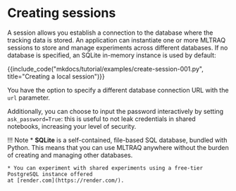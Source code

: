 # Creating sessions

A session allows you establish a connection to the database where the tracking data is stored.
An application can instantiate one or more MLTRAQ sessions to store and manage experiments
across different databases.
If no database is specified, an SQLite in-memory instance is used by default:

{{include_code("mkdocs/tutorial/examples/create-session-001.py", title="Creating a local session")}}

You have the option to specify a different database connection URL with the `url` parameter.

Additionally, you can choose to input the password interactively by setting `ask_password=True`: 
this is useful to not leak credentials in shared notebooks, increasing your level of security.

!!! Note
    * **SQLite** is a self-contained, file-based SQL database, bundled with Python. This means that
    you can use MLTRAQ anywhere without the burden of creating and managing other databases.

    * You can experiment with shared experiments using a free-tier PostgreSQL instance offered
    at [render.com](https://render.com/).

